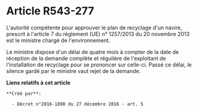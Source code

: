 # Article R543-277

L'autorité compétente pour approuver le plan de recyclage d'un navire, prescrit à l'article 7 du règlement (UE) n° 1257/2013
du 20 novembre 2013 est le ministre chargé de l'environnement.

Le ministre dispose d'un délai de quatre mois à compter de la date de réception de la demande complète et régulière de
l'exploitant de l'installation de recyclage pour se prononcer sur celle-ci. Passé ce délai, le silence gardé par le ministre
vaut rejet de la demande.

**Liens relatifs à cet article**

	**Créé par**:

	  - Décret n°2016-1890 du 27 décembre 2016 - art. 5
